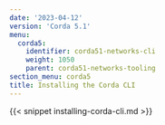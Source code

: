 ```yaml
---
date: '2023-04-12'
version: 'Corda 5.1'
menu:
  corda5:
    identifier: corda51-networks-cli
    weight: 1050
    parent: corda51-networks-tooling
section_menu: corda5
title: Installing the Corda CLI
---
```


{{< snippet installing-corda-cli.md >}}